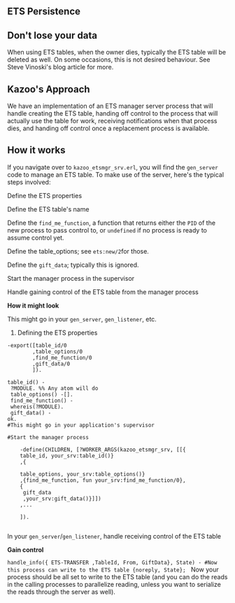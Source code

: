 ## ETS Persistence



## Don't lose your data

When using ETS tables, when the owner dies, typically the ETS table will be deleted as well. On some occasions, this is not desired behaviour. See Steve Vinoski's blog article for more.


## Kazoo's Approach

We have an implementation of an ETS manager server process that will handle creating the ETS table, handing off control to the process that will actually use the table for work, receiving notifications when that process dies, and handing off control once a replacement process is available.


## How it works

If you navigate over to `kazoo_etsmgr_srv.erl`, you will find the `gen_server` code to manage an ETS table. To make use of the server, here's the typical steps involved:

Define the ETS properties

Define the ETS table's name

Define the `find_me_function`, a function that returns either the `PID` of the new process to pass control to, or `undefined` if no process is ready to assume control yet.

Define the table_options; see `ets:new/2`for those.

Define the `gift_data`; typically this is ignored.

Start the manager process in the supervisor

Handle gaining control of the ETS table from the manager process

**How it might look**

This might go in your `gen_server`, `gen_listener`, etc.

1. Defining the ETS properties
```
-export([table_id/0
        ,table_options/0
        ,find_me_function/0
        ,gift_data/0
        ]).
 
table_id() -
 ?MODULE. %% Any atom will do
 table_options() -[].
 find_me_function() -
 whereis(?MODULE).
 gift_data() -
ok.
#This might go in your application's supervisor

#Start the manager process

    -define(CHILDREN, [?WORKER_ARGS(kazoo_etsmgr_srv, [[{
    table_id, your_srv:table_id()}                                                    
    ,{

    table_options, your_srv:table_options()}
    ,{find_me_function, fun your_srv:find_me_function/0},
    {
     gift_data
     ,your_srv:gift_data()}]])
    ,...
    
    ]).
                  
```
In your `gen_server`/`gen_listener`, handle receiving control of the ETS table

**Gain control**

`handle_info({
 ETS-TRANSFER
 ,TableId, From, GiftData}, State) -
  #Now this process can write to the ETS table
  {noreply, State};`
 
Now your process should be all set to write to the ETS table (and you can do the reads in the calling processes to parallelize reading, unless you want to serialize the reads through the server as well).
